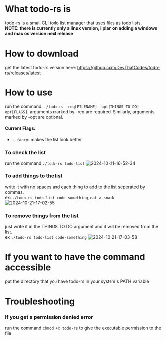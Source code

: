 # What todo-rs is
todo-rs is a small CLI todo list manager that uses files as todo lists. <br>
**NOTE: there is currently only a linux version, i plan on adding a windows and mac os version next release**
# How to download
get the latest todo-rs version here: https://github.com/DevThatCodes/todo-rs/releases/latest
# How to use
run the command: `./todo-rs -req[FILENAME] -opt[THINGS TO DO] -opt[FLAGS]`.
arguments marked by -req are required. Similarly, arguments marked by -opt are optional.
#### Current Flags:
 - `--fancy`: makes the list look better
### To check the list
run the command `./todo-rs todo-list`
![2024-10-21-16-52-34](https://github.com/user-attachments/assets/70c4a268-5027-4516-85a6-c81f2810b6f6)

### To add things to the list
write it with no spaces and each thing to add to the list seperated by commas.<br>
ex: `./todo-rs todo-list code-something,eat-a-snack`
![2024-10-21-17-02-55](https://github.com/user-attachments/assets/625315ce-2fae-43e5-afef-1f32c8ba91b7)

### To remove things from the list
just write it in the THINGS TO DO argument and it will be removed from the list.<br>
ex `./todo-rs todo-list code-something`
![2024-10-21-17-03-58](https://github.com/user-attachments/assets/42340b41-9b40-48c5-a78c-5f3a4b1abb24)

# If you want to have the command accessible
put the directory that you have todo-rs in your system's PATH variable

# Troubleshooting
### If you get a permission denied error
run the command `chmod +x todo-rs` to give the executable permission to the file
